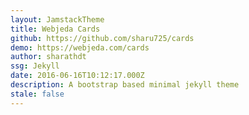 ```yaml
---
layout: JamstackTheme
title: Webjeda Cards
github: https://github.com/sharu725/cards
demo: https://webjeda.com/cards
author: sharathdt
ssg: Jekyll
date: 2016-06-16T10:12:17.000Z
description: A bootstrap based minimal jekyll theme
stale: false
---
```

